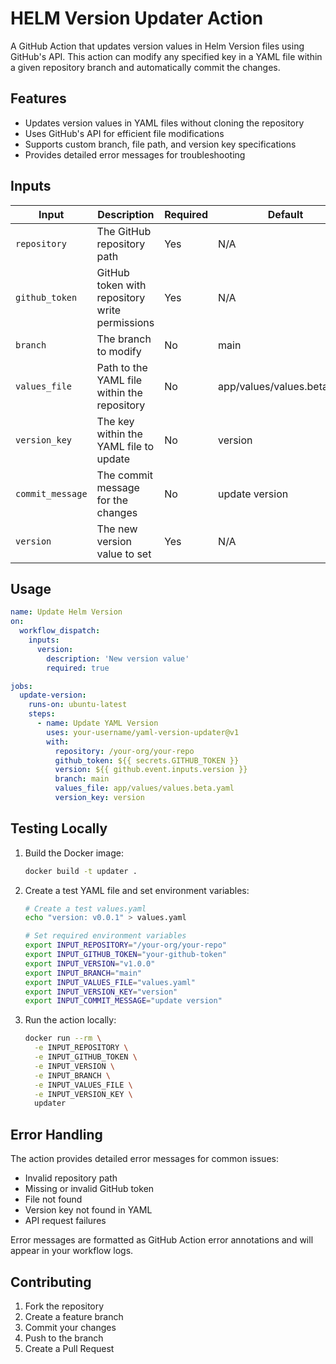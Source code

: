 # HELM Version Updater Action

A GitHub Action that updates version values in Helm Version files using GitHub's API. This action can modify any specified key in a YAML file within a given repository branch and automatically commit the changes.

## Features

- Updates version values in YAML files without cloning the repository
- Uses GitHub's API for efficient file modifications
- Supports custom branch, file path, and version key specifications
- Provides detailed error messages for troubleshooting

## Inputs

| Input | Description | Required | Default |
|-------|-------------|----------|---------|
| `repository` | The GitHub repository path | Yes | N/A |
| `github_token` | GitHub token with repository write permissions | Yes | N/A |
| `branch` | The branch to modify | No | main |
| `values_file` | Path to the YAML file within the repository | No | app/values/values.beta.yaml |
| `version_key` | The key within the YAML file to update | No | version |
| `commit_message` | The commit message for the changes | No | update version |
| `version` | The new version value to set | Yes | N/A |

## Usage

```yaml
name: Update Helm Version
on:
  workflow_dispatch:
    inputs:
      version:
        description: 'New version value'
        required: true

jobs:
  update-version:
    runs-on: ubuntu-latest
    steps:
      - name: Update YAML Version
        uses: your-username/yaml-version-updater@v1
        with:
          repository: /your-org/your-repo
          github_token: ${{ secrets.GITHUB_TOKEN }}
          version: ${{ github.event.inputs.version }}
          branch: main
          values_file: app/values/values.beta.yaml
          version_key: version
```

## Testing Locally

1. Build the Docker image:
   ```bash
   docker build -t updater .
   ```

2. Create a test YAML file and set environment variables:
   ```bash
   # Create a test values.yaml
   echo "version: v0.0.1" > values.yaml
   
   # Set required environment variables
   export INPUT_REPOSITORY="/your-org/your-repo"
   export INPUT_GITHUB_TOKEN="your-github-token"
   export INPUT_VERSION="v1.0.0"
   export INPUT_BRANCH="main"
   export INPUT_VALUES_FILE="values.yaml"
   export INPUT_VERSION_KEY="version"
   export INPUT_COMMIT_MESSAGE="update version"
   ```

3. Run the action locally:
   ```bash
   docker run --rm \
     -e INPUT_REPOSITORY \
     -e INPUT_GITHUB_TOKEN \
     -e INPUT_VERSION \
     -e INPUT_BRANCH \
     -e INPUT_VALUES_FILE \
     -e INPUT_VERSION_KEY \
     updater
   ```

## Error Handling

The action provides detailed error messages for common issues:

- Invalid repository path
- Missing or invalid GitHub token
- File not found
- Version key not found in YAML
- API request failures

Error messages are formatted as GitHub Action error annotations and will appear in your workflow logs.

## Contributing

1. Fork the repository
2. Create a feature branch
3. Commit your changes
4. Push to the branch
5. Create a Pull Request
